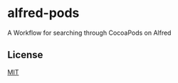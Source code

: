# alfred-pods
A Workflow for searching through CocoaPods on Alfred

## License
[MIT](https://tldrlegal.com/license/mit-license)
